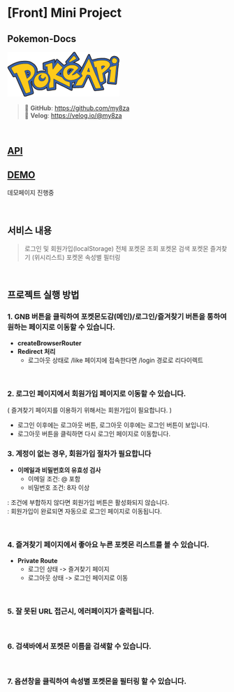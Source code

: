 # [Front] Mini Project

## Pokemon-Docs

<img width={200} src='https://raw.githubusercontent.com/PokeAPI/media/master/logo/pokeapi_256.png' alt='pokemon' />


> 📌 **GitHub**: https://github.com/my8za <br>
> 📌 **Velog**: https://velog.io/@my8za

<br/>

## [API](https://pokeapi.co/)

## [DEMO]()

데모페이지 진행중

<br/>

## 서비스 내용

> 로그인 및 회원가입(localStorage)
> 전체 포켓몬 조회
> 포켓몬 검색
> 포켓몬 즐겨찾기 (위시리스트)
> 포켓몬 속성별 필터링

<br />

## 프로젝트 실행 방법

### 1. GNB 버튼을 클릭하여 포켓몬도감(메인)/로그인/즐겨찾기 버튼을 통하여 원하는 페이지로 이동할 수 있습니다.

- **createBrowserRouter**
- **Redirect 처리**
  - 로그아웃 상태로 /like 페이지에 접속한다면 /login 경로로 리다이렉트

<br>

### 2. 로그인 페이지에서 회원가입 페이지로 이동할 수 있습니다.

( 즐겨찾기 페이지를 이용하기 위해서는 회원가입이 필요합니다. )

- 로그인 이후에는 로그아웃 버튼, 로그아웃 이후에는 로그인 버튼이 보입니다.
- 로그아웃 버튼을 클릭하면 다시 로그인 페이지로 이동합니다.

### 3. 계정이 없는 경우, 회원가입 절차가 필요합니다

- **이메일과 비밀번호의 유효성 검사**
  - 이메일 조건: @ 포함
  - 비밀번호 조건: 8자 이상

: 조건에 부합하지 않다면 회원가입 버튼은 활성화되지 않습니다. <br/>
: 회원가입이 완료되면 자동으로 로그인 페이지로 이동됩니다.

<br>

### 4. 즐겨찾기 페이지에서 좋아요 누른 포켓몬 리스트를 볼 수 있습니다.

- **Private Route**
  - 로그인 상태 -> 즐겨찾기 페이지
  - 로그아웃 상태 -> 로그인 페이지로 이동

<br>

### 5. 잘 못된 URL 접근시, 에러페이지가 출력됩니다.

<br>

### 6. 검색바에서 포켓몬 이름을 검색할 수 있습니다.

<br>

### 7. 옵션창을 클릭하여 속성별 포켓몬을 필터링 할 수 있습니다.

<br>
